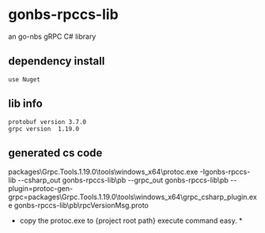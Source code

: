 ﻿# gonbs-rpccs-lib
  an go-nbs gRPC C# library
## dependency install
	use Nuget

## lib info
	protobuf version 3.7.0
	grpc version  1.19.0


## generated cs code

packages\Grpc.Tools.1.19.0\tools\windows_x64\protoc.exe -Igonbs-rpccs-lib --csharp_out gonbs-rpccs-lib\pb --grpc_out gonbs-rpccs-lib\pb --plugin=protoc-gen-grpc=packages\Grpc.Tools.1.19.0\tools\windows_x64\grpc_csharp_plugin.exe gonbs-rpccs-lib\pb\rpcVersionMsg.proto


  * copy the protoc.exe to {project root path} execute command easy. *
